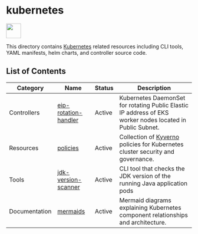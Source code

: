 # kubernetes

<img src="https://cdn.jsdelivr.net/gh/devicons/devicon/icons/kubernetes/kubernetes-plain.svg" width="40" height="40"/>

This directory contains [Kubernetes](https://kubernetes.io/) related resources including CLI tools, YAML manifests, helm charts, and controller source code.

## List of Contents

| Category | Name | Status | Description |
|----------|------|--------|-------------|
| Controllers | [eip-rotation-handler](./eip-rotation-handler/) | Active | Kubernetes DaemonSet for rotating Public Elastic IP address of EKS worker nodes located in Public Subnet. |
| Resources | [policies](./policies/) | Active | Collection of [Kyverno](https://kyverno.io/) policies for Kubernetes cluster security and governance. |
| Tools | [jdk-version-scanner](./jdk-version-scanner/) | Active | CLI tool that checks the JDK version of the running Java application pods |
| Documentation | [mermaids](./mermaids/) | Active | Mermaid diagrams explaining Kubernetes component relationships and architecture. |
